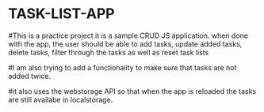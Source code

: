 # TASK-LIST-APP

#This is a practice project
it is a sample CRUD JS application. when done with the app, the user should be able to add tasks, update added tasks, delete tasks, filter through the tasks as well as reset task lists<br/>

#I am also trying to add a functionality to make sure that tasks are not added twice.<br/>

#it also uses the webstorage API so that when the app is reloaded the tasks are still availabe in localstorage.
